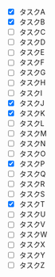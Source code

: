 - [x] タスクA
- [x] タスクB
- [ ] タスクC
- [ ] タスクD
- [ ] タスクE
- [ ] タスクF
- [ ] タスクG
- [ ] タスクH
- [ ] タスクI
- [x] タスクJ
- [x] タスクK
- [ ] タスクL
- [ ] タスクM
- [ ] タスクN
- [ ] タスクO
- [x] タスクP
- [ ] タスクQ
- [ ] タスクR
- [ ] タスクS
- [x] タスクT
- [ ] タスクU
- [ ] タスクV
- [ ] タスクW
- [ ] タスクX
- [ ] タスクY
- [ ] タスクZ
